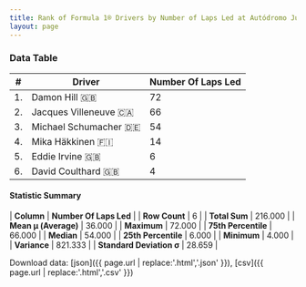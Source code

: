 ```yaml
---
title: Rank of Formula 1® Drivers by Number of Laps Led at Autódromo Juan y Oscar Gálvez
layout: page
---
```


<canvas id="chart" width="400" height="180"></canvas>
<script>
var data = {
    "datasets": [
        {
            "backgroundColor": [
                "#9C8E8D",
                "#9C8E8D",
                "#9C8E8D",
                "#9C8E8D",
                "#9C8E8D",
                "#9C8E8D"
            ],
            "borderColor": [
                "#1D181E",
                "#1D181E",
                "#1D181E",
                "#1D181E",
                "#1D181E",
                "#1D181E"
            ],
            "borderWidth": 1,
            "data": [
                72.0,
                66.0,
                54.0,
                14.0,
                6.0,
                4.0
            ],
            "label": "Number Of Laps Led"
        }
    ],
    "labels": [
        "Damon Hill",
        "Jacques Villeneuve",
        "Michael Schumacher",
        "Mika Häkkinen",
        "Eddie Irvine",
        "David Coulthard"
    ]
};
var options = {
  legend: {
    display: false
  },
  scales: {
    xAxes: [{
      ticks: {
        beginAtZero: true,
        maxRotation: 180,
        display: window.innerWidth > 800
      }
    }],
    yAxes: [{
      ticks: {
        beginAtZero: true
      }
    }]
  },
  onResize: function(chart, size) {
    chart.options.scales.xAxes[0].ticks.display = size.width > 800;
  }
};
var chart = new Chart("chart", {
    data: data,
    type: 'bar',
    options: options
});
</script>



### Data Table

| # | Driver | Number Of Laps Led |
|--|--|--|
| 1. | Damon Hill 🇬🇧 | 72 |
| 2. | Jacques Villeneuve 🇨🇦 | 66 |
| 3. | Michael Schumacher 🇩🇪 | 54 |
| 4. | Mika Häkkinen 🇫🇮 | 14 |
| 5. | Eddie Irvine 🇬🇧 | 6 |
| 6. | David Coulthard 🇬🇧 | 4 |

#### Statistic Summary

| **Column** | **Number Of Laps Led** |
| **Row Count** | 6 |
| **Total Sum** | 216.000 |
| **Mean μ (Average)** | 36.000 |
| **Maximum** | 72.000 |
| **75th Percentile** | 66.000 |
| **Median** | 54.000 |
| **25th Percentile** | 6.000 |
| **Minimum** | 4.000 |
| **Variance** | 821.333 |
| **Standard Deviation σ** | 28.659 |

Download data: [json]({{ page.url | replace:'.html','.json' }}), [csv]({{ page.url | replace:'.html','.csv' }})
